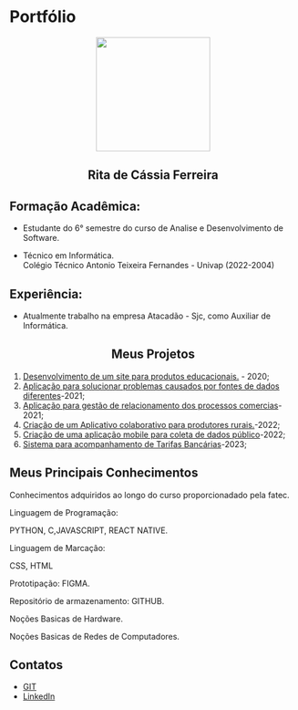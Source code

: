 # Portfólio 
<div align=center>
  <img src="https://i.imgur.com/kEh4Dqy.png" width=200 alt="" />
  <h2>Rita de Cássia Ferreira</h2>
    </div>

  ## Formação Acadêmica:
  * Estudante do 6° semestre do curso de Analise e Desenvolvimento de Software.

  * Técnico em Informática.<br>
    Colégio Técnico Antonio Teixeira Fernandes - Univap (2022-2004)  

  ## Experiência:

   * Atualmente trabalho na empresa Atacadão - Sjc, como Auxiliar de Informática.<br>     
<div align=center>
   <h2>Meus Projetos</h2>
    </div>

1) [Desenvolvimento de um site para produtos educacionais.](https://github.com/Ritas2022/Portfolio/tree/main/Referencia/Projeto1) - 2020;
2) [Aplicação para solucionar problemas causados por fontes de dados diferentes](https://github.com/Ritas2022/Portfolio/tree/main/Referencia/Projeto2)-2021;
3) [Aplicação para gestão de relacionamento dos processos comercias](https://github.com/Ritas2022/Portfolio/tree/main/Referencia/Projeto3)-2021;
4) [Criação de um Aplicativo colaborativo para produtores rurais.](https://github.com/Ritas2022/Portfolio/tree/main/Referencia/Projeto4)-2022;
5) [Criação de uma aplicação mobile para coleta de dados público](https://github.com/Ritas2022/Portfolio/tree/main/Referencia/Projeto5)-2022;
6) [Sistema para acompanhamento de Tarifas Bancárias](https://github.com/Ritas2022/Portfolio/tree/main/Referencia/Projeto6)-2023;
  </div>

  ## Meus Principais Conhecimentos

  Conhecimentos adquiridos ao longo do curso proporcionadado pela fatec.<br>

  Linguagem de Programação: 
  
   PYTHON, C,JAVASCRIPT, REACT NATIVE.<br>

  Linguagem de Marcação:
  
   CSS, HTML<br>
  
  Prototipação: FIGMA.<br>

  Repositório de armazenamento: GITHUB. <br>

  Noções Basicas de Hardware.<br>

  Noções Basicas de Redes de Computadores.<br>

  ## Contatos
* [GIT](https://github.com/ritas2022)
* [LinkedIn](https://www.linkedin.com/in/rita-ferreira-894ba1200)


 